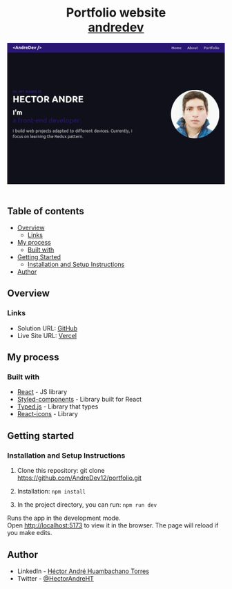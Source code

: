 <h1 align="center">
  Portfolio website<br/>
  <a href="https://andredev.vercel.app/" target="_blank">andredev</a>
</h1>
<div align="center">
  <img alt="Portfolio image" src="./src/assets/img/portfolio image.png" />
</div>

<br/>

## Table of contents

- [Overview](#overview)
  - [Links](#links)
- [My process](#my-process)
  - [Built with](#built-with)
- [Getting Started](#getting-started)
  - [Installation and Setup Instructions](#installation-and-setup-instructions)
- [Author](#author)

## Overview

### Links

- Solution URL: [GitHub](https://github.com/AndreDev12/portfolio)
- Live Site URL: [Vercel](https://andredev.vercel.app/)

## My process

### Built with

- [React](https://reactjs.org/) - JS library
- [Styled-components](https://styled-components.com/) - Library built for React
- [Typed.js](https://www.npmjs.com/package/typed.js) - Library that types
- [React-icons](https://www.npmjs.com/package/react-icons) - Library

## Getting started

### Installation and Setup Instructions

1. Clone this repository: git clone https://github.com/AndreDev12/portfolio.git

2. Installation: `npm install`

3. In the project directory, you can run: `npm run dev`

Runs the app in the development mode.\
Open [http://localhost:5173](http://localhost:5173) to view it in the browser.
The page will reload if you make edits.

## Author

- LinkedIn - [Héctor André Huambachano Torres](https://www.linkedin.com/in/h%C3%A9ctor-andr%C3%A9-huambachano-torres/)
- Twitter - [@HectorAndreHT](https://twitter.com/HectorAndreHT)